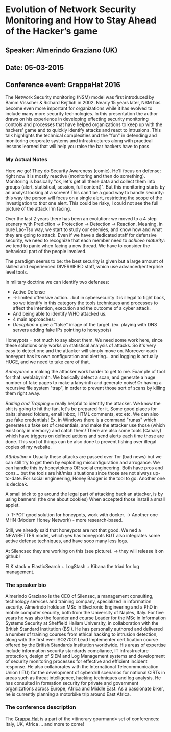 # Evolution of Network Security Monitoring and How to Stay Ahead of the Hacker’s game

## Speaker: Almerindo Graziano (UK)

## Date: 05-03-2015

## Conference event: GrappaHat 2016

The Network Security monitoring (NSM) model was first introduced by Bamm Visscher & Richard Bejtlich in 2002. Nearly 15 years later, NSM has become even more important for organizations while it has evolved to include many more security technologies. In this presentation the author draws on his experience in developing effecting security monitoring controls and processes that have helped organizations to keep up with the hackers' game and to quickly identify attacks and react to intrusions. This talk highlights the technical complexities and the "fun" in defending and monitoring corporate systems and infrastructures along with practical lessons learned that will help you raise the bar hackers have to pass.

### My Actual Notes

Here we go! They do Security Awareness (comic). He'll focus on defense; right now it is mostly reactive (monitoring and then do something). Monitoring is basically "ok, let's get all these data and collect them into groups (alert, statistical, session, full content)". But this monitoring starts by an analyst looking at a screen! This can't be a good way to handle security: this way the person will focus on a single alert, restricting the scope of the investigation to _that_ one alert. This could be risky, I could not see the full picture of the attack I'm facing.

Over the last 2 years there has been an evolution: we moved to a 4 step scenery with Prediction -> Protection -> Detection -> Reaction. Meaning, in pure Lao-Tsu way, we start to study our enemies, and know how and what they are going to attack. Even if we have a dedicated staff for defensive security, we need to recognize that each member need to _achieve maturity_: we tend to panic when facing a new thread. We have to consider the behavioral part of the people involved.

The paradigm seems to be: the best security is given but a large amount of skilled and experienced DIVERSIFIED staff, which use advanced/enterprise level tools.

In military doctrine we can identify two defenses:

- Active Defense
- -> limited offensive action... but in cybersecurity it is illegal to fight back, so we identify in this category the tools techniques and processes to affect the intention, execution and the outcome of a cyber attack.
- And being able to identify WHO attacked us.
- 4 main approaches:
- _Deception_ = give a "false" image of the target. (ex. playing with DNS servers adding fake IPs pointing to honeypots)

Honeypots = not much to say about them. We need some work here, since these solutions only works on statistical analysis of attacks. So it's very easy to detect one and the attacker will simply move on. Moreover each honeypot has its own configuration and alerting... and logging is actually HUGE, and we need to take care of that.

_Annoyance_ = making the attacker work harder to get to me. Example of tool for that: weblabyrinth. We basically detect a scan, and generate a huge number of fake pages to make a labyrinth and generate noise! Or having a recursive file system "trap", in order to prevent those sort of scans by killing them right away.

_Baiting and Trapping_ = really helpful to identify the attacker. We know the shit is going to hit the fan, let's be prepared for it. Some good places for baits: shared folders, email inbox, HTML comments, etc etc.  We can also use fake credentials! Ex. in Windows there is a command "runas" which generates a fake set of credentials, and make the attacker use those (which exist only in memory) and catch them! There are also some tools (Canary) which have triggers on defined actions and send alerts each time those are done.  This sort of things can be also done to prevent fishing over illegal copies of my website.

_Attribution_ = Usually these attacks are passed over Tor (bad news) but we can still try to get them by exploiting misconfiguration and arrogance. We can handle this by honeytokens OR social engineering. Both have pros and cons... but the tools are hit/miss situations since those are not always up-to-date. For social engineering, Honey Badger is the tool to go. Another one is decloak.

A small trick to go around the legal part of attacking back an attacker, is by using banners! (the one about cookies) When accepted those install a small applet.

-> T-POT good solution for honeypots, work with docker. -> Another one MHN (Modern Honey Network) - more research-based.

Still, we already said that honeypots are not that good. We ned a NEW/BETTER model, which yes has honeypots BUT also integrates some active defense techniques, and have sooo many less logs.

At Silencsec they are working on this (see picture). -> they will release it on github!

ELK stack = ElasticSearch + LogStash + Kibana the triad for log management.

### The speaker bio

Almerindo Graziano is the CEO of Silensec, a management consulting, technology services and training company, specialized in information security. Almerindo holds an MSc in Electronic Engineering and a PhD in mobile computer security, both from the University of Naples, Italy. For five years he was also the founder and course Leader for the MSc in Information Systems Security at Sheffield Hallam University, in collaboration with the British Standard Institution (BSI). He has personally authored and delivered a number of training courses from ethical hacking to intrusion detection, along with the first ever ISO27001 Lead Implementer certification course offered by the British Standards Institution worldwide. His areas of expertise include information security standards compliance, IT infrastructure protection, design of SIEM and Log Management systems and development of security monitoring processes for effective and efficient incident response. He also collaborates with the International Telecommunication Union (ITU) for the development of cyberdrill scenarios for national CIRTs in areas such as threat intelligence, hacking techniques and log analysis. He has consulted in formation security for private and government organizations across Europe, Africa and Middle East. As a passionate biker, he is currently planning a motorbike trip around East Africa.

### The conference description

The [Grappa Hat](https://grappahat.net) is a part of the «itinerary gourmand» set of conferences: Italy, UK, Africa ... and more to come!
